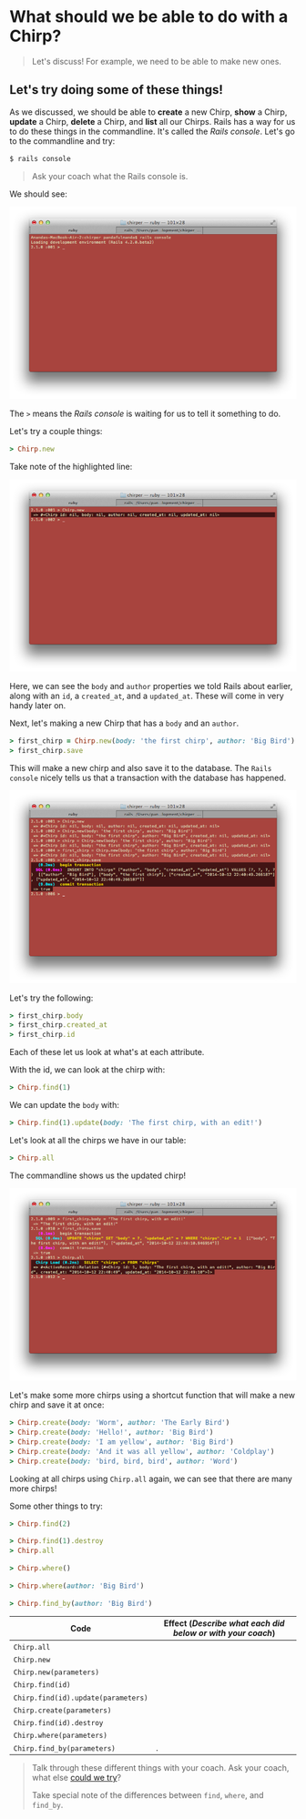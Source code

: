 
# What should we be able to do with a Chirp?

> Let's discuss!  For example, we need to be able to make new ones.

## Let's try doing some of these things!

As we discussed, we should be able to **create** a new Chirp, **show** a Chirp, **update** a Chirp, **delete** a Chirp, and **list** all our Chirps.  Rails has a way for us to do these things in the commandline.  It's called the *Rails console*.   Let's go to the commandline and try:

```bash
$ rails console
```

> Ask your coach what the Rails console is.

We should see:

![](../../images/terminal_rails_console.png)

The `>` means the *Rails console* is waiting for us to tell it something to do.

Let's try a couple things:

```rb
> Chirp.new
```

Take note of the highlighted line:

![](../../images/terminal_rails_console_chirp_new.png)

Here, we can see the `body` and `author` properties we told Rails about earlier, along with an `id`, a `created_at`, and a `updated_at`.  These will come in very handy later on.

Next, let's making a new Chirp that has a `body` and an `author`.

```rb
> first_chirp = Chirp.new(body: 'the first chirp', author: 'Big Bird')
> first_chirp.save
```

This will make a new chirp and also save it to the database.  The `Rails console` nicely tells us that a transaction with the database has happened.

![](../../images/terminal_rails_console_newsave.png)

Let's try the following:

```rb
> first_chirp.body
> first_chirp.created_at
> first_chirp.id
```

Each of these let us look at what's at each attribute.

With the id, we can look at the chirp with:

```rb
> Chirp.find(1)
```

We can update the `body` with:

```rb
> Chirp.find(1).update(body: 'The first chirp, with an edit!')
```

Let's look at all the chirps we have in our table:

```rb
> Chirp.all
```

The commandline shows us the updated chirp!

![](../../images/terminal_chirp_all.png)


Let's make some more chirps using a shortcut function that will make a new chirp and save it at once:

```rb
> Chirp.create(body: 'Worm', author: 'The Early Bird')
> Chirp.create(body: 'Hello!', author: 'Big Bird')
> Chirp.create(body: 'I am yellow', author: 'Big Bird')
> Chirp.create(body: 'And it was all yellow', author: 'Coldplay')
> Chirp.create(body: 'bird, bird, bird', author: 'Word')
```

Looking at all chirps using `Chirp.all` again, we can see that there are many more chirps!

Some other things to try:

```rb
> Chirp.find(2)
```

```rb
> Chirp.find(1).destroy
> Chirp.all
```

```rb
> Chirp.where()
```

```rb
> Chirp.where(author: 'Big Bird')
```

```rb
> Chirp.find_by(author: 'Big Bird')
```
<!-- TODO: add link to things to try-->


| Code | Effect (*Describe what each did below or with your coach*) |
| -- | -- |
| `Chirp.all` |           |
| `Chirp.new` |           |
| `Chirp.new(parameters)` |           |
| `Chirp.find(id)` |           |
| `Chirp.find(id).update(parameters)` |           |
| `Chirp.create(parameters)` |           |
| `Chirp.find(id).destroy` |           |
| `Chirp.where(parameters)` |           |
| `Chirp.find_by(parameters)` |           .|

> Talk through these different things with your coach.  Ask your coach, what else [could we try](http://guides.rubyonrails.org/active_record_basics.html)?
>
> Take special note of the differences between `find`, `where`, and `find_by`.
